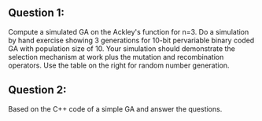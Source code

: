 ## Question 1:
Compute a simulated GA on the Ackley's function for n=3. Do a simulation by hand exercise showing 3 generations for 10-bit pervariable binary coded GA with population size of 10. Your simulation should demonstrate the selection mechanism at work plus the mutation and recombination operators. Use the table on the right for random number generation.  

## Question 2:
Based on the C++ code of a simple GA and answer the questions.
